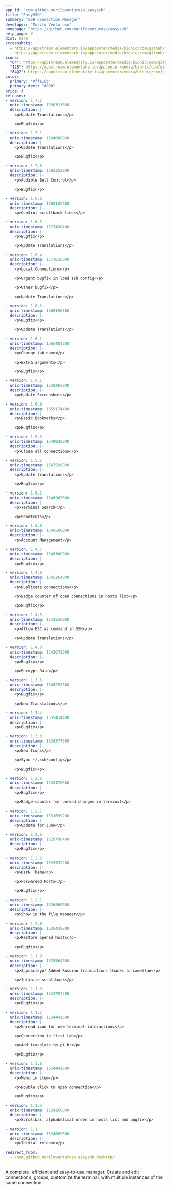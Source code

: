```yaml
---
app_id: "com.github.muriloventuroso.easyssh"
title: "EasySSH"
summary: "SSH Connection Manager"
developer: "Murilo Venturoso"
homepage: "https://github.com/muriloventuroso/easyssh"
help_page: #
dist: hera
screenshots:
  - https://appstream.elementary.io/appcenter/media/bionic/com/github/muriloventuroso.easyssh/221F03F010F96345032453D72FD36A60/screenshots/image-1_orig.png
  - https://appstream.elementary.io/appcenter/media/bionic/com/github/muriloventuroso.easyssh/221F03F010F96345032453D72FD36A60/screenshots/image-2_orig.png
icons:
  "64": https://appstream.elementary.io/appcenter/media/bionic/com/github/muriloventuroso.easyssh/221F03F010F96345032453D72FD36A60/icons/64x64/com.github.muriloventuroso.easyssh_com.github.muriloventuroso.easyssh.png
  "128": https://appstream.elementary.io/appcenter/media/bionic/com/github/muriloventuroso.easyssh/221F03F010F96345032453D72FD36A60/icons/128x128/com.github.muriloventuroso.easyssh_com.github.muriloventuroso.easyssh.png
  "64@2": https://appstream.elementary.io/appcenter/media/bionic/com/github/muriloventuroso.easyssh/221F03F010F96345032453D72FD36A60/icons/64x64@2/com.github.muriloventuroso.easyssh_com.github.muriloventuroso.easyssh.png
color:
  primary: "#ffe16b"
  primary-text: "#000"
price: 4
releases:
- version: 1.7.2
  unix-timestamp: 1598313600
  description: |-
    <p>Update Translations</p>

    <p>Bugfix</p>

- version: 1.7.1
  unix-timestamp: 1594080000
  description: |-
    <p>Update Translations</p>

    <p>Bugfix</p>

- version: 1.7.0
  unix-timestamp: 1592352000
  description: |-
    <p>Audible Bell Control</p>

    <p>Bugfix</p>

- version: 1.6.6
  unix-timestamp: 1580169600
  description: |-
    <p>Control scrollback lines</p>

- version: 1.6.5
  unix-timestamp: 1573430400
  description: |-
    <p>Bugfix</p>

    <p>Update Translations</p>

- version: 1.6.4
  unix-timestamp: 1571616000
  description: |-
    <p>Local Connections</p>

    <p>Urgent bugfix in load ssh config</p>

    <p>Other bugfix</p>

    <p>Update Translations</p>

- version: 1.6.3
  unix-timestamp: 1569196800
  description: |-
    <p>Bugfix</p>

    <p>Update Translations</p>

- version: 1.6.2
  unix-timestamp: 1565481600
  description: |-
    <p>Change tab name</p>

    <p>Extra arguments</p>

    <p>Bugfix</p>

- version: 1.6.1
  unix-timestamp: 1559260800
  description: |-
    <p>Update Screenshots</p>

- version: 1.6.0
  unix-timestamp: 1559174400
  description: |-
    <p>Basic Bookmarks</p>

    <p>Bugfix</p>

- version: 1.5.3
  unix-timestamp: 1548028800
  description: |-
    <p>Close all connections</p>

- version: 1.5.2
  unix-timestamp: 1547596800
  description: |-
    <p>Update translations</p>

    <p>Bugfix</p>

- version: 1.5.1
  unix-timestamp: 1546905600
  description: |-
    <p>Terminal Search</p>

    <p>Shortcuts</p>

- version: 1.5.0
  unix-timestamp: 1546560000
  description: |-
    <p>Account Management</p>

- version: 1.4.7
  unix-timestamp: 1546300800
  description: |-
    <p>Bugfix</p>

- version: 1.4.6
  unix-timestamp: 1545264000
  description: |-
    <p>Duplicate connections</p>

    <p>Badge counter of open connections in hosts list</p>

    <p>Bugfix</p>

- version: 1.4.5
  unix-timestamp: 1543536000
  description: |-
    <p>Allow ESC as command in SSH</p>

    <p>Update Translations</p>

- version: 1.4.0
  unix-timestamp: 1542672000
  description: |-
    <p>Bugfix</p>

    <p>Encrypt Data</p>

- version: 1.3.5
  unix-timestamp: 1540252800
  description: |-
    <p>Bugfix</p>

    <p>New Translations</p>

- version: 1.3.4
  unix-timestamp: 1535414400
  description: |-
    <p>Bugfix</p>

- version: 1.3.0
  unix-timestamp: 1534377600
  description: |-
    <p>New Icons</p>

    <p>Sync ~/.ssh/config</p>

    <p>Bugfix</p>

- version: 1.2.8
  unix-timestamp: 1532476800
  description: |-
    <p>Bugfix</p>

    <p>Badge counter for unread changes in terminal</p>

- version: 1.2.7
  unix-timestamp: 1531699200
  description: |-
    <p>Update for Juno</p>

- version: 1.2.6
  unix-timestamp: 1529798400
  description: |-
    <p>Bugfix</p>

- version: 1.2.3
  unix-timestamp: 1529539200
  description: |-
    <p>Dark Theme</p>

    <p>Forwarded Ports</p>

    <p>Bugfix</p>

- version: 1.2.1
  unix-timestamp: 1526860800
  description: |-
    <p>Show in the file manager</p>

- version: 1.2.0
  unix-timestamp: 1526428800
  description: |-
    <p>Restore opened hosts</p>

    <p>Bugfix</p>

- version: 1.1.9
  unix-timestamp: 1525564800
  description: |-
    <p>Здравствуй! Added Russian translations thanks to camellan</p>

    <p>Infinite scrollback</p>

- version: 1.1.8
  unix-timestamp: 1524787200
  description: |-
    <p>Bugfix</p>

- version: 1.1.7
  unix-timestamp: 1524441600
  description: |-
    <p>Unread icon for new terminal interactions</p>

    <p>Connection in first tab</p>

    <p>Add translate to pt-br</p>

    <p>Bugfix</p>

- version: 1.1.6
  unix-timestamp: 1524441600
  description: |-
    <p>Menu in item</p>

    <p>Double click to open connection</p>

    <p>Bugfix</p>

- version: 1.1.5
  unix-timestamp: 1524268800
  description: |-
    <p>Scrollbar, alphabetical order in hosts list and bugfix</p>

- version: 1.1
  unix-timestamp: 1524009600
  description: |-
    <p>Initial release</p>

redirect_from:
  - /com.github.muriloventuroso.easyssh.desktop/
---
```

<p>A complete, efficient and easy-to-use manager. Create and edit connections, groups, customize the terminal, with multiple instances of the same connection.</p>
